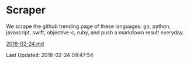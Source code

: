 # Scraper

We scrape the github trending page of these languages: go, python, javascript, swift, objective-c, ruby, and push a markdown result everyday.

[2018-02-24.md](https://github.com/henson/Scraper/blob/master/2018-02-24.md)

Last Updated: 2018-02-24 09:47:54